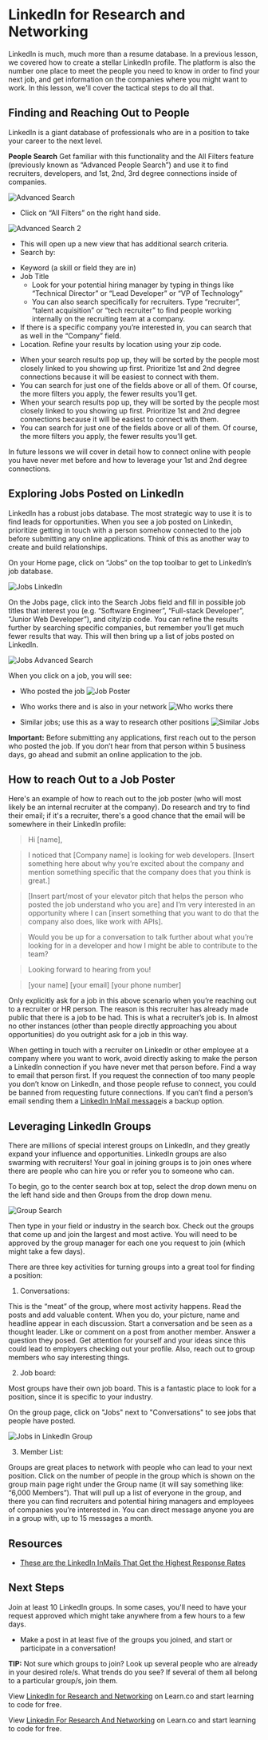 # LinkedIn for Research and Networking 

LinkedIn is much, much more than a resume database. In a previous lesson, we covered how to create a stellar LinkedIn profile. The platform is also the number one place to meet the people you need to know in order to find your next job, and get information on the companies where you might want to work. In this lesson, we'll cover the tactical steps to do all that.

## Finding and Reaching Out to People

LinkedIn is a giant database of professionals who are in a position to take your career to the next level. 

**People Search** Get familiar with this functionality and the All Filters feature (previously known as “Advanced People Search”) and use it to find recruiters, developers, and 1st, 2nd, 3rd degree connections inside of companies.
 
![Advanced Search](https://user-images.githubusercontent.com/19150952/48095903-e0ca9a00-e1e3-11e8-851c-b9810fcdcfea.png)

- Click on “All Filters” on the right hand side.

![Advanced Search 2](https://user-images.githubusercontent.com/19150952/48096250-b6c5a780-e1e4-11e8-9c0a-ecaaf4afbdd6.png)

- This will open up a new view that has additional search criteria.
- Search by:
 * Keyword (a skill or field they are in)
 * Job Title
    - Look for your potential hiring manager by typing in things like “Technical Director” or “Lead Developer” or “VP of Technology”
    - You can also search specifically for recruiters. Type “recruiter”, “talent acquisition” or “tech recruiter” to find people working internally on the recruiting team at a company.
 * If there is a specific company you’re interested in, you can search that as well in the “Company” field.
 * Location. Refine your results by location using your zip code.
- When your search results pop up, they will be sorted by the people most closely linked to you showing up first. Prioritize 1st and 2nd degree connections because it will be easiest to connect with them.
- You can search for just one of the fields above or all of them. Of course, the more filters you apply, the fewer results you’ll get.
- When your search results pop up, they will be sorted by the people most closely linked to you showing up first. Prioritize 1st and 2nd degree connections because it will be easiest to connect with them. 
- You can search for just one of the fields above or all of them. Of course, the more filters you apply, the fewer results you’ll get.

In future lessons we will cover in detail how to connect online with people you have never met before and how to leverage your 1st and 2nd degree connections.

## Exploring Jobs Posted on LinkedIn 

LinkedIn has a robust jobs database. The most strategic way to use it is to find leads for opportunities. When you see a job posted on Linkedin, prioritize getting in touch with a person somehow connected to the job before submitting any online applications. Think of this as another way to create and build relationships.

On your Home page, click on “Jobs” on the top toolbar to get to LinkedIn’s job database.

![Jobs LinkedIn](https://user-images.githubusercontent.com/19150952/48096449-28055a80-e1e5-11e8-8d83-724fed833a10.png)

On the Jobs page, click into the Search Jobs field and fill in possible job titles that interest you (e.g. “Software Engineer”, “Full-stack Developer”, “Junior Web Developer”), and city/zip code. You can refine the results further by searching specific companies, but remember you’ll get much fewer results that way. This will then bring up a list of jobs posted on LinkedIn. 

![Jobs Advanced Search](https://user-images.githubusercontent.com/19150952/48096501-4ec39100-e1e5-11e8-9535-0bba3c19a5ce.png)

When you click on a job, you will see:

- Who posted the job
![Job Poster](https://user-images.githubusercontent.com/19150952/48096595-934f2c80-e1e5-11e8-9f24-2c37b77bdcda.png)

- Who works there and is also in your network 
![Who works there](https://user-images.githubusercontent.com/19150952/48096613-a06c1b80-e1e5-11e8-9760-e066dfbf18ec.png)

- Similar jobs; use this as a way to research other positions
![Similar Jobs](https://user-images.githubusercontent.com/19150952/48096627-a9f58380-e1e5-11e8-8b60-402132345ef4.png)

**Important:** Before submitting any applications, first reach out to the person who posted the job. If you don’t hear from that person within 5 business days, go ahead and submit an online application to the job.

## How to reach Out to a Job Poster

Here's an example of how to reach out to the job poster (who will most likely be an internal recruiter at the company). Do research and try to find their email; if it's a recruiter, there's a good chance that the email will be somewhere in their LinkedIn profile:

>Hi [name], 

>I noticed that [Company  name] is looking for web developers. [Insert something here about why you’re excited about the company and mention something specific that the company does that you think is great.]

>[Insert part/most of your elevator pitch that helps the person who posted the job understand who you are] and I’m very interested in an opportunity where I can [insert something that you want to do that the company also does, like work with APIs]. 

>Would you be up for a conversation to talk further about what you’re looking for in a developer and how I might be able to contribute to the team?

>Looking forward to hearing from you!

>[your name]
>[your email]
>[your phone number]

Only explicitly ask for a job in this above scenario when you’re reaching out to a recruiter or HR person. The reason is this recruiter has already made public that there is a job to be had. This is what a recruiter’s job is. In almost no other instances (other than people directly approaching you about opportunities) do you outright ask for a job in this way.

When getting in touch with a recruiter on LinkedIn or other employee at a company where you want to work, avoid directly asking to make the person a LinkedIn connection if you have never met that person before. Find a way to email that person first. If you request the connection of too many people you don’t know on LinkedIn, and those people refuse to connect, you could be banned from requesting future connections. If you can’t find a person’s email sending them a [LinkedIn InMail message](https://www.fastcompany.com/40440528/these-are-the-linkedin-inmails-that-get-the-highest-response-rates?_lrsc=e500ab9a-1116-4608-ab32-c271172ad432&utm_source=social&utm_medium=leap&utm_campaign=linkedin&src=li-leap)is a backup option.

## Leveraging LinkedIn Groups

There are millions of special interest groups on LinkedIn, and they greatly expand your influence and opportunities. LinkedIn groups are also swarming with recruiters! Your goal in joining groups is to join ones where there are people who can hire you or refer you to someone who can.

To begin, go to the center search box at top, select the drop down menu on the left hand side and then Groups from the drop down menu.

![Group Search](https://s3.amazonaws.com/learn-verified/GroupsSearch.png)

Then type in your field or industry in the search box. Check out the groups that come up and join the largest and most active. You will need to be approved by the group manager for each one you request to join (which might take a few days).

There are three key activities for turning groups into a great tool for finding a position:


1) Conversations: 

This is the “meat” of the group, where most activity happens. Read the posts and add valuable content. When you do, your picture, name and headline appear in each discussion. Start a conversation and be seen as a thought leader. Like or comment on a post from another member. Answer a question they posed. Get attention for yourself and your ideas since this could lead to employers checking out your profile. Also, reach out to group members who say interesting things.

2) Job board: 

Most groups have their own job board. This is a fantastic place to look for a position, since it is specific to your industry.

On the group page, click on "Jobs" next to "Conversations" to see jobs that people have posted.


![Jobs in LinkedIn Group](https://s3.amazonaws.com/learn-verified/JobsGroupsLinkedIn.png)

3) Member List:

Groups are great places to network with people who can lead to your next position. Click on the number of people in the group which is shown on the group main page right under the Group name (it will say something like: “6,000 Members”). That will pull up a list of everyone in the group, and there you can find recruiters and potential hiring managers and employees of companies you’re interested in. You can direct message anyone you are in a group with, up to 15 messages a month.

## Resources

- [These are the LinkedIn InMails That Get the Highest Response Rates](https://www.fastcompany.com/40440528/these-are-the-linkedin-inmails-that-get-the-highest-response-rates)

## Next Steps

Join at least 10 LinkedIn groups. In some cases, you'll need to have your request approved which might take anywhere from a few hours to a few days.
- Make a post in at least five of the groups you joined, and start or participate in a conversation!

**TIP:** Not sure which groups to join? Look up several people who are already in your desired role/s. What trends do you see? If several of them all belong to a particular group/s, join them.


<p data-visibility='hidden'>View <a href='https://learn.co/lessons/linkedin-for-research-and-networking'>LinkedIn for Research and Networking</a> on Learn.co and start learning to code for free.</p>

<p class='util--hide'>View <a href='https://learn.co/lessons/linkedin-for-research-and-networking'>Linkedin For Research And Networking</a> on Learn.co and start learning to code for free.</p>
